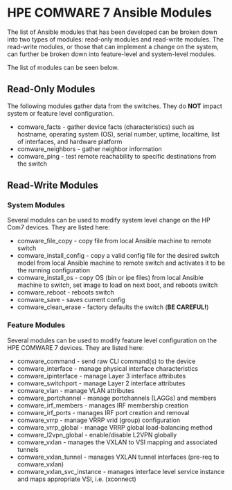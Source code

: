 # HPE COMWARE 7 Ansible Modules

The list of Ansible modules that has been developed can be broken down into two types of modules: read-only modules and read-write modules.  The read-write modules, or those that can implement a change on the system, can further be broken down into feature-level and system-level modules.

The list of modules can be seen below.

## Read-Only Modules

The following modules gather data from the switches.  They do **NOT** impact system or feature level configuration.

* comware_facts - gather device facts (characteristics) such as hostname, operating system (OS), serial number, uptime, localtime, list of interfaces, and hardware platform
* comware_neighbors - gather neighbor information
* comware_ping - test remote reachability to specific destinations from the switch

## Read-Write Modules

### System Modules

Several modules can be used to modify system level change on the HP Com7 devices.  They are listed here:

* comware_file_copy - copy file from local Ansible machine to remote switch
* comware_install_config - copy a valid config file for the desired switch model from local Ansible machine to remote switch and activates it to be the running configuration
* comware_install_os - copy OS (bin or ipe files) from local Ansible machine to switch, set image to load on next boot, and reboots switch
* comware_reboot - reboots switch
* comware_save - saves current config
* comware_clean_erase - factory defaults the switch (**BE CAREFUL!**)

### Feature Modules

Several modules can be used to modify feature level configuration on the HPE COMWARE 7 devices.  They are listed here:

* comware_command - send raw CLI command(s) to the device
* comware_interface - manage physical interface characteristics
* comware_ipinterface - manage Layer 3 interface attributes
* comware_switchport - manage Layer 2 interface attributes
* comware_vlan - manage VLAN attributes
* comware_portchannel - manage portchannels (LAGGs) and members
* comware_irf_members - manages IRF membership creation
* comware_irf_ports - manages IRF port creation and removal
* comware_vrrp - manage VRRP vrid (group) configuration
* comware_vrrp_global - manage VRRP global load-balancing method
* comware_l2vpn_global - enable/disable L2VPN globally
* comware_vxlan - manages the VXLAN to VSI mapping and associated tunnels
* comware_vxlan_tunnel - manages VXLAN tunnel interfaces (pre-req to comware_vxlan)
* comware_vxlan_svc_instance - manages interface level service instance and maps appropriate VSI, i.e. (xconnect)